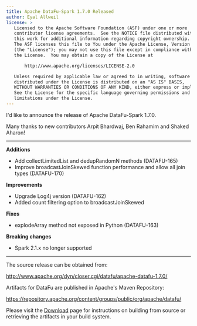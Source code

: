 ```yaml
---
title: Apache DataFu-Spark 1.7.0 Released
author: Eyal Allweil
license: >
   Licensed to the Apache Software Foundation (ASF) under one or more
   contributor license agreements.  See the NOTICE file distributed with
   this work for additional information regarding copyright ownership.
   The ASF licenses this file to You under the Apache License, Version 2.0
   (the "License"); you may not use this file except in compliance with
   the License.  You may obtain a copy of the License at

       http://www.apache.org/licenses/LICENSE-2.0

   Unless required by applicable law or agreed to in writing, software
   distributed under the License is distributed on an "AS IS" BASIS,
   WITHOUT WARRANTIES OR CONDITIONS OF ANY KIND, either express or implied.
   See the License for the specific language governing permissions and
   limitations under the License.
---
```


I'd like to announce the release of Apache DataFu-Spark 1.7.0.

Many thanks to new contributors Arpit Bhardwaj, Ben Rahamim and Shaked Aharon! 

---

**Additions**

* Add collectLimitedList and dedupRandomN methods (DATAFU-165)
* Improve broadcastJoinSkewed function performance and allow all join types (DATAFU-170)

**Improvements**

* Upgrade Log4j version (DATAFU-162)
* Added count filtering option to broadcastJoinSkewed
 
**Fixes**

* explodeArray method not exposed in Python (DATAFU-163)

**Breaking changes**

* Spark 2.1.x no longer supported

---

The source release can be obtained from:

http://www.apache.org/dyn/closer.cgi/datafu/apache-datafu-1.7.0/

Artifacts for DataFu are published in Apache's Maven Repository:

https://repository.apache.org/content/groups/public/org/apache/datafu/

Please visit the [Download](/docs/download.html) page for instructions on building from source or retrieving the artifacts in your build system.
